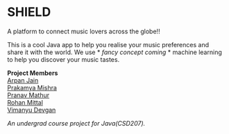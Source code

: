 # SHIELD
A platform to connect music lovers across the globe!! 

This is a cool Java app to help you realise your music preferences and share it with the world. We use * _fancy concept coming_ * machine learning to help you discover your music tastes.

__Project Members__  
[Arpan Jain](https://github.com/arpanjain97)  
[Prakamya Mishra](https://github.com/prakamya-mishra)  
[Pranav Mathur](https://github.com/pmathur98)  
[Rohan Mittal](https://github.com/rohanmittal73)   
[Vimanyu Devgan](https://github.com/vimanyu23)  

*An undergrad course project for Java(CSD207).* 
